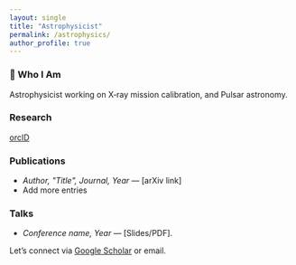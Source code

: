 ```yaml
---
layout: single
title: "Astrophysicist"
permalink: /astrophysics/
author_profile: true
---
```


### 🌠 Who I Am  
Astrophysicist working on X‑ray mission calibration, and Pulsar astronomy.

### Research  
[orcID](https://orcid.org/0000-0003-3127-0110)

### Publications  
- *Author, "Title", Journal, Year* — [arXiv link]
- Add more entries

### Talks  
- *Conference name, Year* — [Slides/PDF].

Let’s connect via [Google Scholar](#) or email.

